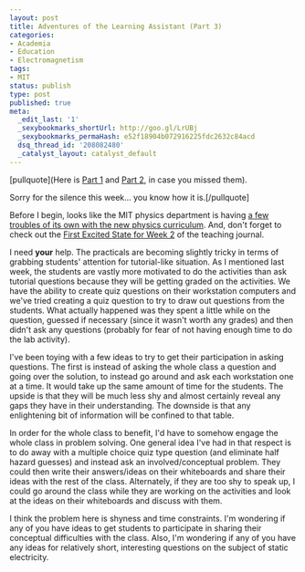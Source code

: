 ```yaml
---
layout: post
title: Adventures of the Learning Assistant (Part 3)
categories:
- Academia
- Education
- Electromagnetism
tags:
- MIT
status: publish
type: post
published: true
meta:
  _edit_last: '1'
  _sexybookmarks_shortUrl: http://goo.gl/LrUBj
  _sexybookmarks_permaHash: e52f18904b072916225fdc2632c84acd
  dsq_thread_id: '208082480'
  _catalyst_layout: catalyst_default
---
```

[pullquote](Here is <a href="http://morningcoffeephysics.wordpress.com/2009/01/22/adventures-of-the-learning-assistant-part-1/trackback/">Part 1</a> and <a href="http://morningcoffeephysics.wordpress.com/2009/01/29/adventures-of-the-learning-assistant-part-2/trackback">Part 2</a>, in case you missed them).

Sorry for the silence this week... you know how it is.[/pullquote]

Before I begin, looks like the MIT physics department is having <a href="http://physicsworld.com/blog/2009/01/is_interactive_physics_the_way.html">a few troubles of its own with the new physics curriculum</a>. And, don't forget to check out the <a href="http://excitedstate.wordpress.com/2009/02/01/teaching-journal-week-2/trackback">First Excited State for Week 2</a> of the teaching journal.

I need <strong>your</strong> help. The practicals are becoming slightly tricky in terms of grabbing students' attention for tutorial-like situation. As I mentioned last week, the students are vastly more motivated to do the activities than ask tutorial questions because they will be getting graded on the activities. We have the ability to create quiz questions on their workstation computers and we've tried creating a quiz question to try to draw out questions from the students. What actually happened was they spent a little while on the question, guessed if necessary (since it wasn't worth any grades) and then didn't ask any questions (probably for fear of not having enough time to do the lab activity).

I've been toying with a few ideas to try to get their participation in asking questions. The first is instead of asking the whole class a question and going over the solution, to instead go around and ask each workstation one at a time. It would take up the same amount of time for the students. The upside is that they will be much less shy and almost certainly reveal any gaps they have in their understanding. The downside is that any enlightening bit of information will be confined to that table.

In order for the whole class to benefit, I'd have to somehow engage the whole class in problem solving. One general idea I've had in that respect is to do away with a multiple choice quiz type question (and eliminate half hazard guesses) and instead ask an involved/conceptual problem. They could then write their answers/ideas on their whiteboards and share their ideas with the rest of the class. Alternately, if they are too shy to speak up, I could go around the class while they are working on the activities and look at the ideas on their whiteboards and discuss with them.

I think the problem here is shyness and time constraints. I'm wondering if any of you have ideas to get students to participate in sharing their conceptual difficulties with the class. Also, I'm wondering if any of you have any ideas for relatively short, interesting questions on the subject of static electricity.
